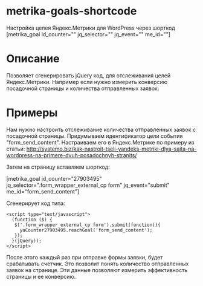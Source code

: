# metrika-goals-shortcode
Настройка целея Яндекс.Метрики для WordPress через шорткод [metrika_goal id_counter="" jq_selector="" jq_event="" me_id=""]

# Описание
Позволяет сгенерировать jQuery код, для отслеживания целей Яндекс.Метрики. Например если нужно измерить конверсию посадочной страницы и количества отправленных заявок.

# Примеры

Нам нужно настроить отслеживание количества отправленных заявок с посадочной страницы.
Придумываем идентификатор цели события "form_send_content". Настраиваем его в Яндекс.Метрике по примеру из статьи: http://systemo.biz/kak-nastroit-tseli-yandeks-metriki-dlya-sajta-na-wordpress-na-primere-dvuh-posadochnyh-stranits/

Затем на страницу вставляем шорткод: 

[metrika_goal id_counter="27903495" jq_selector=".form_wrapper_external_cp form" jq_event="submit" me_id="form_send_content"]

Сгенерирует код типа:

```
<script type="text/javascript">
  (function ($) {
   $('.form_wrapper_external_cp form').submit(function(){
     yaCounter27903495.reachGoal('form_send_content');
   });
  }(jQuery));
</script>
```
После этого каждый раз при отправке формы заявки, будет срабатывать счетчик. Это позволит понять количество отправленных заявок на странице. Эти данные позволяют измерить эффективность страницы и ее конверсию.
